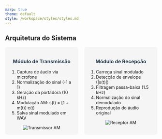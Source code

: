 ```yaml
---
marp: true
theme: default
style: /workspace/styles/styles.md
---
```

## Arquitetura do Sistema
<div style="display: grid; grid-template-columns: 1fr 1fr; gap: 20px;">
  <div style="background: #f5f5f5; padding: 15px; border-radius: 8px;">
    <h3 style="text-align: center; color: #2c3e50;">Módulo de Transmissão</h3>
    <ol>
      <li>Captura de áudio via microfone</li>
      <li>Normalização do sinal (-1 a 1)</li>
      <li>Geração da portadora (10 kHz)</li>
      <li>Modulação AM: s(t) = [1 + m(t)]·c(t)</li>
      <li>Salva sinal modulado em WAV</li>
    </ol>
    <div style="text-align: center; margin-top: 15px;">
      <img src="https://www.researchgate.net/profile/Mohammad_Al_Amin3/publication/341136949/figure/fig1/AS:887228567347200@1588619072925/Block-diagram-of-the-amplitude-modulation-transmitter.png" 
           alt="Transmissor AM" style="max-height: 150px;">
    </div>
  </div>
  
  <div style="background: #f5f5f5; padding: 15px; border-radius: 8px;">
    <h3 style="text-align: center; color: #2c3e50;">Módulo de Recepção</h3>
    <ol>
      <li>Carrega sinal modulado</li>
      <li>Detecção de envelope (|s(t)|)</li>
      <li>Filtragem passa-baixa (1.5 kHz)</li>
      <li>Normalização do sinal demodulado</li>
      <li>Reprodução do áudio original</li>
    </ol>
    <div style="text-align: center; margin-top: 15px;">
      <img src="https://www.researchgate.net/profile/Charles-Umahi/publication/337727520/figure/fig4/AS:833698079879169@1575615657790/Block-diagram-of-the-AM-receiver.png" 
           alt="Receptor AM" style="max-height: 150px;">
    </div>
  </div>
</div>
